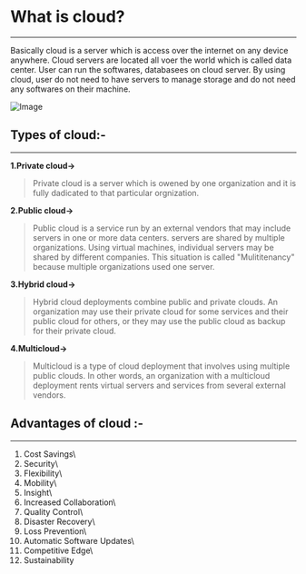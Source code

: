 # What is cloud?
***
Basically cloud is a server which is access over the internet on any device anywhere. Cloud servers are located all voer the world which is called data center. User can run the softwares, databasees on cloud server. By using cloud, user do not need to have servers to manage storage and do not need  any softwares on their machine. 

![Image](https://www.cloudflare.com/resources/images/slt3lc6tev37/3YT0gya2bkUeuMrnGxhjAZ/4146c20c214cf001c74c0868ddfb9503/what-is-the-cloud.png)



## Types of cloud:-
***
**1.Private cloud->**
 
>Private cloud is a server which is owened by one organization and it is fully dadicated to that particular orgnization.

**2.Public cloud->**

>Public cloud is a service run by an external vendors that may include servers in one or more data centers. servers are shared by multiple organizations. Using virtual machines, individual servers may be shared by different companies. This situation is called "Mulititenancy" because multiple organizations used one server.
 
**3.Hybrid cloud->**

>Hybrid cloud deployments combine public and private clouds.  An organization may use their private cloud for some services and their public cloud for others, or they may use the public cloud as backup for their private cloud.

**4.Multicloud->**

>Multicloud is a type of cloud deployment that involves using multiple public clouds. In other words, an organization with a multicloud deployment rents virtual servers and services from several external vendors.

## Advantages of cloud :-
***
1. Cost Savings\
2. Security\
3. Flexibility\
4. Mobility\
5. Insight\
6. Increased Collaboration\
7. Quality Control\
8. Disaster Recovery\
9. Loss Prevention\
10. Automatic Software Updates\
11. Competitive Edge\
12. Sustainability
